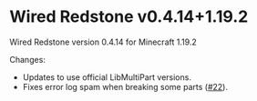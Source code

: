 # Wired Redstone v0.4.14+1.19.2

Wired Redstone version 0.4.14 for Minecraft 1.19.2

Changes:

* Updates to use official LibMultiPart versions.
* Fixes error log spam when breaking some parts ([#22](https://github.com/Kneelawk/WiredRedstone/issues/22)).
